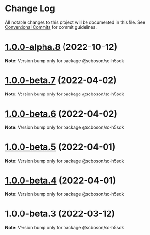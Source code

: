 # Change Log

All notable changes to this project will be documented in this file.
See [Conventional Commits](https://conventionalcommits.org) for commit guidelines.

# [1.0.0-alpha.8](http://bsgit28:18001/smart-city-ui/sc-boson/compare/@scboson/sc-h5sdk@1.0.0-beta.7...@scboson/sc-h5sdk@1.0.0-alpha.8) (2022-10-12)

**Note:** Version bump only for package @scboson/sc-h5sdk






# [1.0.0-beta.7](http://58.22.61.222:18001/smart-city-ui/sc-boson.git/compare/@scboson/sc-h5sdk@1.0.0-beta.6...@scboson/sc-h5sdk@1.0.0-beta.7) (2022-04-02)

**Note:** Version bump only for package @scboson/sc-h5sdk





# [1.0.0-beta.6](http://58.22.61.222:18001/smart-city-ui/sc-boson.git/compare/@scboson/sc-h5sdk@1.0.0-beta.5...@scboson/sc-h5sdk@1.0.0-beta.6) (2022-04-02)

**Note:** Version bump only for package @scboson/sc-h5sdk





# [1.0.0-beta.5](http://58.22.61.222:18001/smart-city-ui/sc-boson.git/compare/@scboson/sc-h5sdk@1.0.0-beta.4...@scboson/sc-h5sdk@1.0.0-beta.5) (2022-04-01)

**Note:** Version bump only for package @scboson/sc-h5sdk





# [1.0.0-beta.4](http://58.22.61.222:18001/smart-city-ui/sc-boson.git/compare/@scboson/sc-h5sdk@1.0.0-beta.3...@scboson/sc-h5sdk@1.0.0-beta.4) (2022-04-01)

**Note:** Version bump only for package @scboson/sc-h5sdk





# 1.0.0-beta.3 (2022-03-12)

**Note:** Version bump only for package @scboson/sc-h5sdk
